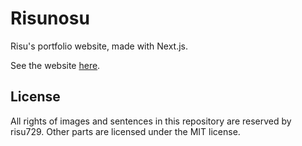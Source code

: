 # Risunosu

Risu's portfolio website, made with Next.js.

See the website [here](https://risunosu.com/).

## License

All rights of images and sentences in this repository are reserved by risu729.
Other parts are licensed under the MIT license.
